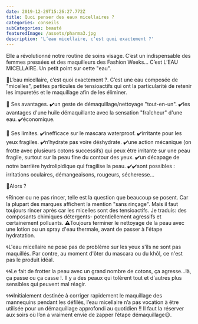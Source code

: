 ```yaml
---
date: 2019-12-29T15:26:27.772Z
title: Quoi penser des eaux micellaires ?
categories: conseils
subCategories: beauté
featuredImage: /assets/pharma3.jpg
description: 'L’eau micellaire, c’est quoi exactement ?'
---
```


Elle a révolutionné notre routine de soins visage. C’est un indispensable des femmes pressées et des maquilleurs des Fashion Weeks...
C’est L’EAU MICELLAIRE.
Un petit point sur cette "eau".

🔵L’eau micellaire, c’est quoi exactement ?.
C’est une eau composée de "micelles", petites particules de tensioactifs qui ont la particularité de retenir les impuretés et le maquillage afin de les éliminer.

🔵 Ses avantages.
✔️un geste de démaquillage/nettoyage "tout-en-un".
✔️les avantages d'une huile démaquillante avec la sensation "fraîcheur" d'une eau.
✔️économique.

🔵 Ses limites.
✔️inefficace sur le mascara waterproof.
✔️irritante pour les yeux fragiles.
✔️n’hydrate pas voire déshydrate.
✔️une action mécanique (on frotte avec plusieurs cotons successifs) qui peux être irritante sur une peau fragile, surtout sur la peau fine du contour des yeux.
✔️un décapage de notre barrière hydrolipidique qui fragilise la peau.
✔️✔️sont possibles : irritations oculaires, démangeaisons, rougeurs, sécheresse...

🔵Alors ?

🌀Rincer ou ne pas rincer, telle est la question que beaucoup se posent. Car la plupart des marques affichent la mention "sans rinçage".
Mais il faut toujours rincer après car les micelles sont des tensioactifs. Je traduis: des composants chimiques détergents- potentiellement agressifs et certainement polluants.
⚠️Toujours terminer le nettoyage de la peau avec une lotion ou un spray d'eau thermale, avant de passer à l'étape hydratation.

🌀L'eau micellaire ne pose pas de problème sur les yeux s'ils ne sont pas maquillés. Par contre, au moment d'ôter du mascara ou du khôl, ce n'est pas le produit idéal.

🌀🌀Le fait de frotter la peau avec un grand nombre de cotons, ça agresse...là, ça passe ou ça casse !.
Il y a des peaux qui tolèrent tout et d'autres plus sensibles qui peuvent mal réagir.

🌀🌀🌀Initialement destinée à corriger rapidement le maquillage des mannequins pendant les défilés, l’eau micellaire n’a pas vocation à être utilisée pour un démaquillage approfondi au quotidien !! Il faut la réserver aux soirs où l’on a vraiment envie de zapper l’étape démaquillage😉.
